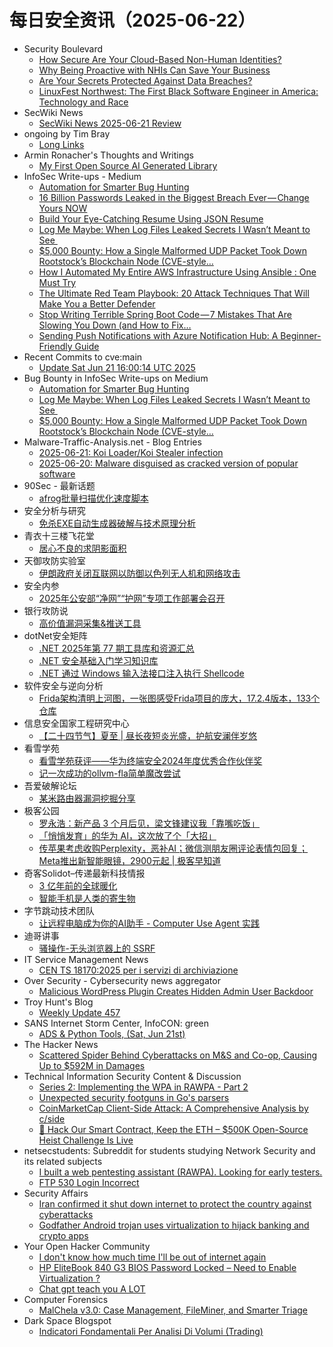 # 每日安全资讯（2025-06-22）

- Security Boulevard
  - [How Secure Are Your Cloud-Based Non-Human Identities?](https://securityboulevard.com/2025/06/how-secure-are-your-cloud-based-non-human-identities/?utm_source=rss&utm_medium=rss&utm_campaign=how-secure-are-your-cloud-based-non-human-identities)
  - [Why Being Proactive with NHIs Can Save Your Business](https://securityboulevard.com/2025/06/why-being-proactive-with-nhis-can-save-your-business/?utm_source=rss&utm_medium=rss&utm_campaign=why-being-proactive-with-nhis-can-save-your-business)
  - [Are Your Secrets Protected Against Data Breaches?](https://securityboulevard.com/2025/06/are-your-secrets-protected-against-data-breaches/?utm_source=rss&utm_medium=rss&utm_campaign=are-your-secrets-protected-against-data-breaches)
  - [LinuxFest Northwest: The First Black Software Engineer in America: Technology and Race](https://securityboulevard.com/2025/06/linuxfest-northwest-the-first-black-software-engineer-in-america-technology-and-race/?utm_source=rss&utm_medium=rss&utm_campaign=linuxfest-northwest-the-first-black-software-engineer-in-america-technology-and-race)
- SecWiki News
  - [SecWiki News 2025-06-21 Review](http://www.sec-wiki.com/?2025-06-21)
- ongoing by Tim Bray
  - [Long Links](https://www.tbray.org/ongoing/When/202x/2025/06/21/Long-Links)
- Armin Ronacher's Thoughts and Writings
  - [My First Open Source AI Generated Library](http://lucumr.pocoo.org/2025/6/21/my-first-ai-library)
- InfoSec Write-ups - Medium
  - [Automation for Smarter Bug Hunting](https://infosecwriteups.com/automation-for-smarter-bug-hunting-8ada52923e81?source=rss----7b722bfd1b8d---4)
  - [16 Billion Passwords Leaked in the Biggest Breach Ever — Change Yours NOW](https://infosecwriteups.com/16-billion-passwords-leaked-in-the-biggest-breach-ever-change-yours-now-17a66f805b6f?source=rss----7b722bfd1b8d---4)
  - [Build Your Eye-Catching Resume Using JSON Resume](https://infosecwriteups.com/build-your-eye-catching-resume-using-json-resume-4b5c81fcc59a?source=rss----7b722bfd1b8d---4)
  - [Log Me Maybe: When Log Files Leaked Secrets I Wasn’t Meant to See ️](https://infosecwriteups.com/log-me-maybe-when-log-files-leaked-secrets-i-wasnt-meant-to-see-%EF%B8%8F-a3db4d2624b7?source=rss----7b722bfd1b8d---4)
  - [$5,000 Bounty: How a Single Malformed UDP Packet Took Down Rootstock’s Blockchain Node (CVE-style…](https://infosecwriteups.com/5-000-bounty-how-a-single-malformed-udp-packet-took-down-rootstocks-blockchain-node-cve-style-011cceb94819?source=rss----7b722bfd1b8d---4)
  - [How I Automated My Entire AWS Infrastructure Using Ansible : One Must Try](https://infosecwriteups.com/how-i-automated-my-entire-aws-infrastructure-using-ansible-one-must-try-6be68fab0a99?source=rss----7b722bfd1b8d---4)
  - [The Ultimate Red Team Playbook: 20 Attack Techniques That Will Make You a Better Defender](https://infosecwriteups.com/the-ultimate-red-team-playbook-20-attack-techniques-that-will-make-you-a-better-defender-be5a11ac2585?source=rss----7b722bfd1b8d---4)
  - [Stop Writing Terrible Spring Boot Code — 7 Mistakes That Are Slowing You Down (and How to Fix…](https://infosecwriteups.com/stop-writing-terrible-spring-boot-code-7-mistakes-that-are-slowing-you-down-and-how-to-fix-793252b5e4b5?source=rss----7b722bfd1b8d---4)
  - [Sending Push Notifications with Azure Notification Hub: A Beginner-Friendly Guide](https://infosecwriteups.com/sending-push-notifications-with-azure-notification-hub-a-beginner-friendly-guide-22bc79db37d7?source=rss----7b722bfd1b8d---4)
- Recent Commits to cve:main
  - [Update Sat Jun 21 16:00:14 UTC 2025](https://github.com/trickest/cve/commit/b67dc29c7104d39fe4004882fbb31b328726fb94)
- Bug Bounty in InfoSec Write-ups on Medium
  - [Automation for Smarter Bug Hunting](https://infosecwriteups.com/automation-for-smarter-bug-hunting-8ada52923e81?source=rss----7b722bfd1b8d--bug_bounty)
  - [Log Me Maybe: When Log Files Leaked Secrets I Wasn’t Meant to See ️](https://infosecwriteups.com/log-me-maybe-when-log-files-leaked-secrets-i-wasnt-meant-to-see-%EF%B8%8F-a3db4d2624b7?source=rss----7b722bfd1b8d--bug_bounty)
  - [$5,000 Bounty: How a Single Malformed UDP Packet Took Down Rootstock’s Blockchain Node (CVE-style…](https://infosecwriteups.com/5-000-bounty-how-a-single-malformed-udp-packet-took-down-rootstocks-blockchain-node-cve-style-011cceb94819?source=rss----7b722bfd1b8d--bug_bounty)
- Malware-Traffic-Analysis.net - Blog Entries
  - [2025-06-21: Koi Loader/Koi Stealer infection](https://www.malware-traffic-analysis.net/2025/06/21/index.html)
  - [2025-06-20: Malware disguised as cracked version of popular software](https://www.malware-traffic-analysis.net/2025/06/20/index.html)
- 90Sec - 最新话题
  - [afrog批量扫描优化速度脚本](https://forum.90sec.com/t/topic/2509)
- 安全分析与研究
  - [免杀EXE自动生成器破解与技术原理分析](https://mp.weixin.qq.com/s?__biz=MzA4ODEyODA3MQ==&mid=2247492457&idx=1&sn=c0312e8e6e59326efbd479584bb12546)
- 青衣十三楼飞花堂
  - [居心不良的求阴影面积](https://mp.weixin.qq.com/s?__biz=MzUzMjQyMDE3Ng==&mid=2247488397&idx=1&sn=2bda0a48b70bf7772abb8ca8993512ff)
- 天御攻防实验室
  - [伊朗政府关闭互联网以防御以色列无人机和网络攻击](https://mp.weixin.qq.com/s?__biz=MzU0MzgyMzM2Nw==&mid=2247486399&idx=1&sn=859bba2fca4af96b699f7cfdd42e7e01)
- 安全内参
  - [2025年公安部“净网”“护网”专项工作部署会召开](https://mp.weixin.qq.com/s?__biz=MzI4NDY2MDMwMw==&mid=2247514558&idx=1&sn=f984bc93751a294470efdd9c0e79bb54)
- 银行攻防说
  - [高价值漏洞采集&推送工具](https://mp.weixin.qq.com/s?__biz=MzI5NTQ5MTAzMA==&mid=2247484463&idx=1&sn=be78ef79f3a2b6e50fd0c36ea7e5a912)
- dotNet安全矩阵
  - [.NET 2025年第 77 期工具库和资源汇总](https://mp.weixin.qq.com/s?__biz=MzUyOTc3NTQ5MA==&mid=2247499925&idx=1&sn=4c17d7b9896abae04c64552a2f8bf9c1)
  - [.NET 安全基础入门学习知识库](https://mp.weixin.qq.com/s?__biz=MzUyOTc3NTQ5MA==&mid=2247499925&idx=2&sn=9ab9f65d51355dbaaeeced5d978d2c56)
  - [.NET 通过 Windows 输入法接口注入执行 Shellcode](https://mp.weixin.qq.com/s?__biz=MzUyOTc3NTQ5MA==&mid=2247499925&idx=3&sn=fe0cf2ac04c4f00b6607b72e166a2a11)
- 软件安全与逆向分析
  - [Frida架构清明上河图，一张图感受Frida项目的庞大，17.2.4版本，133个仓库](https://mp.weixin.qq.com/s?__biz=MzU3MTY5MzQxMA==&mid=2247484845&idx=1&sn=33f5fc1e0afcac339cc35659b226cee7)
- 信息安全国家工程研究中心
  - [【二十四节气】夏至 | 昼长夜短炎光盛，护航安澜伴岁悠](https://mp.weixin.qq.com/s?__biz=MzU5OTQ0NzY3Ng==&mid=2247500093&idx=1&sn=c9a7c4d27d161ed622fca58a39928a04)
- 看雪学苑
  - [看雪学苑获评——华为终端安全2024年度优秀合作伙伴奖](https://mp.weixin.qq.com/s?__biz=MjM5NTc2MDYxMw==&mid=2458596051&idx=1&sn=9d6c948de3285165553051ae96bef238)
  - [记一次成功的ollvm-fla简单魔改尝试](https://mp.weixin.qq.com/s?__biz=MjM5NTc2MDYxMw==&mid=2458596051&idx=2&sn=e029cde4d34fe4ee3a67e5727a6e6245)
- 吾爱破解论坛
  - [某米路由器漏洞挖掘分享](https://mp.weixin.qq.com/s?__biz=MjM5Mjc3MDM2Mw==&mid=2651142703&idx=1&sn=5c22b3c4912ba8eea137c2328a707b36)
- 极客公园
  - [罗永浩：新产品 3 个月后见，梁文锋建议我「靠嘴吃饭」](https://mp.weixin.qq.com/s?__biz=MTMwNDMwODQ0MQ==&mid=2653081516&idx=1&sn=7fcf2560c62a4f99dfff0b35f5d32133)
  - [「悄悄发育」的华为 AI，这次放了个「大招」](https://mp.weixin.qq.com/s?__biz=MTMwNDMwODQ0MQ==&mid=2653081508&idx=1&sn=5ecee58439d60f1754754cab0a6eedb7)
  - [传苹果考虑收购Perplexity，恶补AI；微信测朋友圈评论表情包回复；Meta推出新智能眼镜，2900元起 | 极客早知道](https://mp.weixin.qq.com/s?__biz=MTMwNDMwODQ0MQ==&mid=2653081507&idx=1&sn=923e841863f68dc2475b7df89bff74bc)
- 奇客Solidot–传递最新科技情报
  - [3 亿年前的全球暖化](https://www.solidot.org/story?sid=81615)
  - [智能手机是人类的寄生物](https://www.solidot.org/story?sid=81614)
- 字节跳动技术团队
  - [让远程电脑成为你的AI助手 - Computer Use Agent 实践](https://mp.weixin.qq.com/s?__biz=MzI1MzYzMjE0MQ==&mid=2247514951&idx=1&sn=0442a23f0caa780fd9441ac5eb88eb6d)
- 迪哥讲事
  - [骚操作-无头浏览器上的 SSRF](https://mp.weixin.qq.com/s?__biz=MzIzMTIzNTM0MA==&mid=2247497755&idx=1&sn=9fa6594eb2ae6ff7df15f8d59eab3d31)
- IT Service Management News
  - [CEN TS 18170:2025 per i servizi di archiviazione](http://blog.cesaregallotti.it/2025/06/cen-ts-181702025-per-i-servizi-di.html)
- Over Security - Cybersecurity news aggregator
  - [Malicious WordPress Plugin Creates Hidden Admin User Backdoor](https://blog.sucuri.net/2025/06/malicious-wordpress-plugin-creates-hidden-admin-user-backdoor.html)
- Troy Hunt's Blog
  - [Weekly Update 457](https://www.troyhunt.com/weekly-update-457/)
- SANS Internet Storm Center, InfoCON: green
  - [ADS &#x26; Python Tools, (Sat, Jun 21st)](https://isc.sans.edu/diary/rss/32058)
- The Hacker News
  - [Scattered Spider Behind Cyberattacks on M&S and Co-op, Causing Up to $592M in Damages](https://thehackernews.com/2025/06/scattered-spider-behind-cyberattacks-on.html)
- Technical Information Security Content & Discussion
  - [Series 2: Implementing the WPA in RAWPA - Part 2](https://www.reddit.com/r/netsec/comments/1lh9lw5/series_2_implementing_the_wpa_in_rawpa_part_2/)
  - [Unexpected security footguns in Go's parsers](https://www.reddit.com/r/netsec/comments/1lgvxon/unexpected_security_footguns_in_gos_parsers/)
  - [CoinMarketCap Client-Side Attack: A Comprehensive Analysis by c/side](https://www.reddit.com/r/netsec/comments/1lgu3g6/coinmarketcap_clientside_attack_a_comprehensive/)
  - [🚨 Hack Our Smart Contract, Keep the ETH – $500K Open-Source Heist Challenge Is Live](https://www.reddit.com/r/netsec/comments/1lh2zmu/hack_our_smart_contract_keep_the_eth_500k/)
- netsecstudents: Subreddit for students studying Network Security and its related subjects
  - [I built a web pentesting assistant (RAWPA). Looking for early testers.](https://www.reddit.com/r/netsecstudents/comments/1lh9kvc/i_built_a_web_pentesting_assistant_rawpa_looking/)
  - [FTP 530 Login Incorrect](https://www.reddit.com/r/netsecstudents/comments/1lgj0ji/ftp_530_login_incorrect/)
- Security Affairs
  - [Iran confirmed it shut down internet to protect the country against cyberattacks](https://securityaffairs.com/179199/cyber-warfare-2/iran-confirmed-it-shut-down-internet-to-protect-the-country-against-cyberattacks.html)
  - [Godfather Android trojan uses virtualization to hijack banking and crypto apps](https://securityaffairs.com/179191/malware/godfather-android-trojan-uses-virtualization-to-hijack-banking-and-crypto-apps.html)
- Your Open Hacker Community
  - [I don't know how much time I'll be out of internet again](https://www.reddit.com/r/HowToHack/comments/1lgwev0/i_dont_know_how_much_time_ill_be_out_of_internet/)
  - [HP EliteBook 840 G3 BIOS Password Locked – Need to Enable Virtualization ?](https://www.reddit.com/r/HowToHack/comments/1lh36pr/hp_elitebook_840_g3_bios_password_locked_need_to/)
  - [Chat gpt teach you A LOT](https://www.reddit.com/r/HowToHack/comments/1lh65pc/chat_gpt_teach_you_a_lot/)
- Computer Forensics
  - [MalChela v3.0: Case Management, FileMiner, and Smarter Triage](https://www.reddit.com/r/computerforensics/comments/1lgm1qn/malchela_v30_case_management_fileminer_and/)
- Dark Space Blogspot
  - [Indicatori Fondamentali Per Analisi Di Volumi (Trading)](http://darkwhite666.blogspot.com/2025/06/indicatori-fondamentali-per-analisi-di.html)
